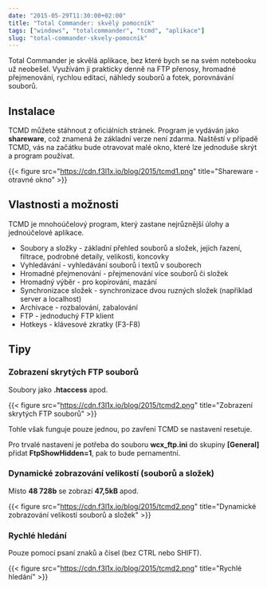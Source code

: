 ```yaml
---
date: "2015-05-29T11:30:00+02:00"
title: "Total Commander: skvělý pomocník"
tags: ["windows", "totalcommander", "tcmd", "aplikace"]
slug: "total-commander-skvely-pomocnik"
---
```


Total Commander je skvělá aplikace, bez které bych se na svém notebooku už neobešel. Využívám ji prakticky denně na FTP přenosy, hromadné přejmenování, rychlou editaci, náhledy souborů a fotek, porovnávání souborů.

<!--more-->

## Instalace

TCMD můžete stáhnout z oficiálních stránek. Program je vydáván jako **shareware**, což znamená že základní verze není zdarma. Naštěstí v případě TCMD, vás na začátku bude otravovat malé okno, které lze jednoduše skrýt a program používat.

{{< figure src="https://cdn.f3l1x.io/blog/2015/tcmd1.png" title="Shareware - otravné okno" >}}

## Vlastnosti a možnosti

TCMD je mnohoúčelový program, který zastane nejrůznější úlohy a jednoúčelové aplikace.

* Soubory a složky - základní přehled souborů a složek, jejich řazení, filtrace, podrobné detaily, velikosti, koncovky
* Vyhledávání - vyhledávání souborů i textů v souborech
* Hromadné přejmenování - přejmenování více souborů či složek
* Hromadný výběr - pro kopírování, mazání
* Synchronizace složek - synchronizace dvou ruzných složek (například server a localhost)
* Archivace - rozbalování, zabalování
* FTP - jednoduchý FTP klient
* Hotkeys - klávesové zkratky (F3-F8)

## Tipy

### Zobrazení skrytých FTP souborů

Soubory jako **.htaccess** apod.

{{< figure src="https://cdn.f3l1x.io/blog/2015/tcmd2.png" title="Zobrazení skrytých FTP souborů" >}}

Tohle však funguje pouze jednou, po zavření TCMD se nastavení resetuje.

Pro trvalé nastavení je potřeba do souboru **wcx_ftp.ini** do skupiny **[General]**
přidat **FtpShowHidden=1**, pak to bude pernamentní.

### Dynamické zobrazování velikostí (souborů a složek)

Místo **48 728b** se zobrazí **47,5kB** apod.

{{< figure src="https://cdn.f3l1x.io/blog/2015/tcmd2.png" title="Dynamické zobrazování velikostí souborů a složek" >}}

### Rychlé hledání

Pouze pomocí psaní znaků a čísel (bez CTRL nebo SHIFT).

{{< figure src="https://cdn.f3l1x.io/blog/2015/tcmd2.png" title="Rychlé hledání" >}}




